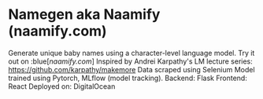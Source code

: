 # Namegen aka Naamify (naamify.com)

Generate unique baby names using a character-level language model. Try it out on :blue[_naamify.com_]
Inspired by Andrei Karpathy's LM lecture series: https://github.com/karpathy/makemore
Data scraped using Selenium
Model trained using Pytorch, MLflow (model tracking).
Backend: Flask
Frontend: React
Deployed on: DigitalOcean
